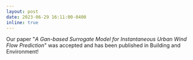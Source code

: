 ```yaml
---
layout: post
date: 2023-06-29 16:11:00-0400
inline: true
---
```


Our paper "*A Gan-based Surrogate Model for Instantaneous Urban Wind Flow Prediction*" was accepted and has been published in Building and Environment!
